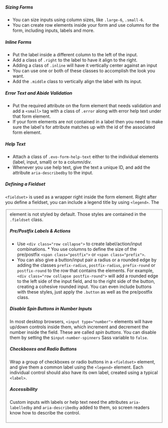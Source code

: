##### Sizing Forms
* You can size inputs using column sizes, like `.large-6`, `.small-6`.
* You can create row elements inside your form and use columns for the form, including inputs, labels and more. 

##### Inline Forms
*  Put the label inside a different column to the left of the input.
*  Add a class of `.right` to the label to have it align to the right.
*  Adding a class of `.inline` will have it vertically center against an input
*  You can use one or both of these classes to accomplish the look you want.
*  Add the `.middle` class to vertically align the label with its input.

##### Error Text and Abide Validation
* Put the required attribute on the form element that needs validation and add a `<small>` tag with a class of `.error` along with error help text under that form element.
* If your form elements are not contained in a label then you need to make sure the label's for attribute matches up with the id of the associated form element. 

##### Help Text
* Attach a class of `.evo-form-help-text` either to the individual elements (label, input, small) or to a column/div.
* Whenever you use help text, give the text a unique ID, and add the attribute `aria-describedby` to the input.

##### Defining a Fieldset

`<fieldset>` is used as a wrapper right inside the form element. Right after you define a fieldset, you can include a legend title by using `<legend>`. The <fieldset> element is not styled by default. Those styles are contained in the `.fieldset` class.

##### Pre/Postfix Labels & Actions

* Use `<div class="row collapse">` to create label/action/input combinations. * You use columns to define the size of the pre/postfix `<span class="postfix">` or `<span class="prefix">`.
* You can also give a button/input pair a radius or a rounded edge by adding the classes `prefix-radius`, `postfix-radius`, `prefix-round` or `postfix-round` to the row that contains the elements. For example, `<div class="row collapse postfix-round">` will add a rounded edge to the left side of the input field, and to the right side of the button, creating a cohesive rounded input. You can even include buttons with these styles, just apply the `.button` as well as the pre/postfix class.


##### Disable Spin Buttons in Number Inputs

In most desktop browsers, `<input type="number">` elements will have up/down controls inside them, which increment and decrement the number inside the field. These are called *spin buttons*. You can disable them by setting the `$input-number-spinners` Sass variable to `false`.

##### Checkboxes and Radio Buttons

Wrap a group of checkboxes or radio buttons in a `<fieldset>` element, and give them a common label using the `<legend>` element. Each individual control should also have its own label, created using a typical `<label>`.

##### Accessibility

Custom inputs with labels or help text need the attributes `aria-labelledby` and `aria-describedby` added to them, so screen readers know how to describe the control.
